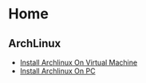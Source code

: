# Home

## ArchLinux

* [Install Archlinux On Virtual Machine](docs/archlinux/installarchlinuxonvirtualmachine.md)
* [Install Archlinux On PC](docs/archlinux/archlinuxonvm.md)

